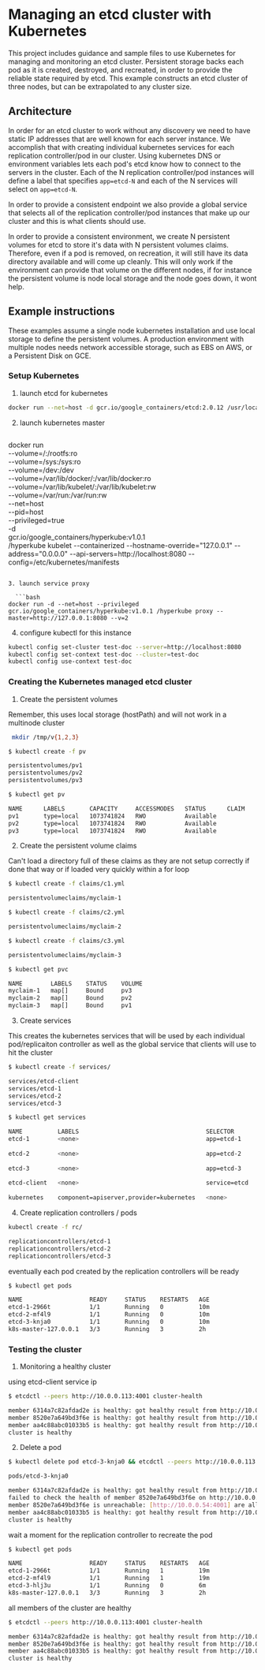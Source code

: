 # Managing an etcd cluster with Kubernetes

This project includes guidance and sample files to use Kubernetes for managing and monitoring an etcd cluster. Persistent storage backs each pod as it is created, destroyed, and recreated, in order to provide the reliable state required by etcd. This example constructs an etcd cluster of three nodes, but can be extrapolated to any cluster size.

## Architecture

In order for an etcd cluster to work without any discovery we need to have static IP addresses that are well known for each server instance.  We accomplish that with creating individual kubernetes services for each replication controller/pod in our cluster.  Using kubernetes DNS or environment variables lets each pod's etcd know how to connect to the servers in the cluster.  Each of the N replication controller/pod instances will define a label that specifies `app=etcd-N` and each of the N services will select on `app=etcd-N`.

In order to provide a consistent endpoint we also provide a global service that selects all of the replication controller/pod instances that make up our cluster and this is what clients should use.

In order to provide a consistent environment, we create N persistent volumes for etcd to store it's data with N persistent volumes claims.  Therefore, even if a pod is removed, on recreation, it will still have its data directory available and will come up cleanly.  This will only work if the environment can provide that volume on the different nodes, if for instance the persistent volume is node local storage and the node goes down, it wont help.

## Example instructions

These examples assume a single node kubernetes installation and use local storage to define the persistent volumes.  A production environment with multiple nodes needs network accessible storage, such as EBS on AWS, or a Persistent Disk on GCE.

### Setup Kubernetes

1. launch etcd for kubernetes

  ```bash
docker run --net=host -d gcr.io/google_containers/etcd:2.0.12 /usr/local/bin/etcd --addr=127.0.0.1:4001 --bind-addr=0.0.0.0:4001 --data-dir=/var/etcd/data
  ```

2. launch kubernetes master

   ```bash
docker run \
    --volume=/:/rootfs:ro \
    --volume=/sys:/sys:ro \
    --volume=/dev:/dev \
    --volume=/var/lib/docker/:/var/lib/docker:ro \
    --volume=/var/lib/kubelet/:/var/lib/kubelet:rw \
    --volume=/var/run:/var/run:rw \
    --net=host \
    --pid=host \
    --privileged=true \
    -d \
    gcr.io/google_containers/hyperkube:v1.0.1 \
    /hyperkube kubelet --containerized --hostname-override="127.0.0.1" --address="0.0.0.0" --api-servers=http://localhost:8080 --config=/etc/kubernetes/manifests
```

3. launch service proxy

  ```bash
docker run -d --net=host --privileged gcr.io/google_containers/hyperkube:v1.0.1 /hyperkube proxy --master=http://127.0.0.1:8080 --v=2
```

4. configure kubectl for this instance

  ```bash
kubectl config set-cluster test-doc --server=http://localhost:8080
kubectl config set-context test-doc --cluster=test-doc
kubectl config use-context test-doc
```

### Creating the Kubernetes managed etcd cluster

1. Create the persistent volumes

 Remember, this uses local storage (hostPath) and will not work in a multinode cluster

 ```bash
  mkdir /tmp/v{1,2,3}
```

 ```bash
 $ kubectl create -f pv

 persistentvolumes/pv1
 persistentvolumes/pv2
 persistentvolumes/pv3
 ```

 ```bash
 $ kubectl get pv

 NAME      LABELS       CAPACITY     ACCESSMODES   STATUS      CLAIM     REASON
 pv1       type=local   1073741824   RWO           Available             
 pv2       type=local   1073741824   RWO           Available             
 pv3       type=local   1073741824   RWO           Available
 ```

2. Create the persistent volume claims

 Can't load a directory full of these claims as they are not setup correctly if done that way or if loaded very quickly within a for loop

 ```bash
 $ kubectl create -f claims/c1.yml

 persistentvolumeclaims/myclaim-1
 ```

 ```bash
 $ kubectl create -f claims/c2.yml

 persistentvolumeclaims/myclaim-2
 ```

 ```bash
 $ kubectl create -f claims/c3.yml

 persistentvolumeclaims/myclaim-3
 ```

 ```bash
 $ kubectl get pvc

 NAME        LABELS    STATUS    VOLUME
 myclaim-1   map[]     Bound     pv3
 myclaim-2   map[]     Bound     pv2
 myclaim-3   map[]     Bound     pv1
 ```

3. Create services

 This creates the kubernetes services that will be used by each individual pod/replicaiton controller as well as the global service that clients will use to hit the cluster

 ```bash
 $ kubectl create -f services/

 services/etcd-client
 services/etcd-1
 services/etcd-2
 services/etcd-3
 ```
 ```bash
 $ kubectl get services

 NAME          LABELS                                    SELECTOR       IP(S)        PORT(S)
 etcd-1        <none>                                    app=etcd-1     10.0.0.192   7001/TCP
                                                                                    4001/TCP
 etcd-2        <none>                                    app=etcd-2     10.0.0.237   7001/TCP
                                                                                    4001/TCP
 etcd-3        <none>                                    app=etcd-3     10.0.0.54    7001/TCP
                                                                                    4001/TCP
 etcd-client   <none>                                    service=etcd   10.0.0.113   7001/TCP
                                                                                    4001/TCP
 kubernetes    component=apiserver,provider=kubernetes   <none>         10.0.0.1     443/TCP
 ```

4. Create replication controllers / pods

 ```bash
 kubectl create -f rc/

 replicationcontrollers/etcd-1
 replicationcontrollers/etcd-2
 replicationcontrollers/etcd-3
 ```

 eventually each pod created by the replication controllers will be ready

 ```bash
 $ kubectl get pods

 NAME                   READY     STATUS    RESTARTS   AGE
 etcd-1-2966t           1/1       Running   0          10m
 etcd-2-mf4l9           1/1       Running   0          10m
 etcd-3-knja0           1/1       Running   0          10m
 k8s-master-127.0.0.1   3/3       Running   3          2h
 ```

### Testing the cluster

1. Monitoring a healthy cluster

 using etcd-client service ip

 ```bash
 $ etcdctl --peers http://10.0.0.113:4001 cluster-health

 member 6314a7c82afdad2e is healthy: got healthy result from http://10.0.0.192:4001
 member 8520e7a649bd3f6e is healthy: got healthy result from http://10.0.0.54:4001
 member aa4c88abc01033b5 is healthy: got healthy result from http://10.0.0.237:4001
 cluster is healthy
 ```

2. Delete a pod

 ```bash
 $ kubectl delete pod etcd-3-knja0 && etcdctl --peers http://10.0.0.113:4001 cluster-health

 pods/etcd-3-knja0

 member 6314a7c82afdad2e is healthy: got healthy result from http://10.0.0.192:4001
 failed to check the health of member 8520e7a649bd3f6e on http://10.0.0.54:4001: Get http://10.0.0.54:4001/health: read tcp 10.7.3.187:60956->10.0.0.54:4001: read: connection reset by peer
 member 8520e7a649bd3f6e is unreachable: [http://10.0.0.54:4001] are all unreachable
 member aa4c88abc01033b5 is healthy: got healthy result from http://10.0.0.237:4001
 cluster is healthy
 ```

 wait a moment for the replication controller to recreate the pod

 ```bash
 $ kubectl get pods

 NAME                   READY     STATUS    RESTARTS   AGE
 etcd-1-2966t           1/1       Running   1          19m
 etcd-2-mf4l9           1/1       Running   1          19m
 etcd-3-hlj3u           1/1       Running   0          6m
 k8s-master-127.0.0.1   3/3       Running   3          2h
 ```
 
 all members of the cluster are healthy

 ```bash
 $ etcdctl --peers http://10.0.0.113:4001 cluster-health

 member 6314a7c82afdad2e is healthy: got healthy result from http://10.0.0.192:4001
 member 8520e7a649bd3f6e is healthy: got healthy result from http://10.0.0.54:4001
 member aa4c88abc01033b5 is healthy: got healthy result from http://10.0.0.237:4001
 cluster is healthy
 ```

